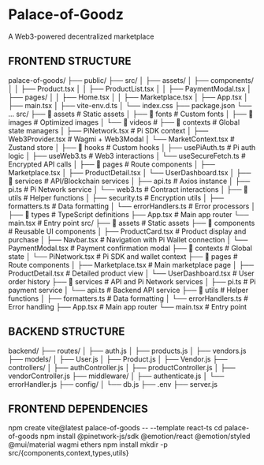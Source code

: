 # Palace-of-Goodz
A Web3-powered decentralized marketplace 

## FRONTEND STRUCTURE ##
palace-of-goods/
├── public/
├── src/
│   ├── assets/
│   ├── components/
│   │   ├── Product.tsx
│   │   ├── ProductList.tsx
│   │   ├── PaymentModal.tsx
│   ├── pages/
│   │   ├── Home.tsx
│   │   ├── Marketplace.tsx
│   ├── App.tsx
│   ├── main.tsx
│   ├── vite-env.d.ts
│   └── index.css
├── package.json
└── ...
src/
├── 📁 assets               # Static assets
│   ├── 📁 fonts           # Custom fonts
│   ├── 📁 images          # Optimized images
│   └── 📁 videos          # 
├── 📁 contexts            # Global state managers
│   ├── PiNetwork.tsx     # Pi SDK context
│   ├── Web3Provider.tsx  # Wagmi + Web3Modal
│   └── MarketContext.tsx # Zustand store
│
├── 📁 hooks               # Custom hooks
│   ├── usePiAuth.ts      # Pi auth logic
│   ├── useWeb3.ts        # Web3 interactions
│   └── useSecureFetch.ts # Encrypted API calls
│
├── 📁 pages               # Route components
│   ├── Marketplace.tsx
│   ├── ProductDetail.tsx
│   └── UserDashboard.tsx
│
├── 📁 services           # API/Blockchain services
│   ├── api.ts           # Axios instance
│   ├── pi.ts            # Pi Network service
│   └── web3.ts          # Contract interactions
│
├── 📁 utils              # Helper functions
│   ├── security.ts      # Encryption utils
│   ├── formatters.ts    # Data formatting
│   └── errorHandlers.ts # Error processors
│
├── 📁 types              # TypeScript definitions
├── App.tsx              # Main app router
└── main.tsx             # Entry point
src/
├── 📁 assets               # Static assets
├── 📁 components           # Reusable UI components
│   ├── ProductCard.tsx    # Product display and purchase
│   ├── Navbar.tsx         # Navigation with Pi Wallet connection
│   └── PaymentModal.tsx   # Payment confirmation modal
├── 📁 contexts             # Global state
│   └── PiNetwork.tsx      # Pi SDK and wallet context
├── 📁 pages                # Route components
│   ├── Marketplace.tsx    # Main marketplace page
│   ├── ProductDetail.tsx  # Detailed product view
│   └── UserDashboard.tsx  # User order history
├── 📁 services            # API and Pi Network services
│   ├── pi.ts              # Pi payment service
│   └── api.ts             # Backend API service
├── 📁 utils               # Helper functions
│   ├── formatters.ts      # Data formatting
│   └── errorHandlers.ts   # Error handling
├── App.tsx                # Main app router
└── main.tsx               # Entry point


## BACKEND STRUCTURE ##
backend/
├── routes/
│   ├── auth.js
│   ├── products.js
│   ├── vendors.js
├── models/
│   ├── User.js
│   ├── Product.js
│   ├── Vendor.js
├── controllers/
│   ├── authController.js
│   ├── productController.js
│   ├── vendorController.js
├── middleware/
│   ├── authenticate.js
│   └── errorHandler.js
├── config/
│   └── db.js
├── .env
├── server.js

## FRONTEND DEPENDENCIES ##
npm create vite@latest palace-of-goods -- --template react-ts
cd palace-of-goods
npm install @pinetwork-js/sdk @emotion/react @emotion/styled @mui/material wagmi ethers
npm install
mkdir -p src/{components,context,types,utils}

